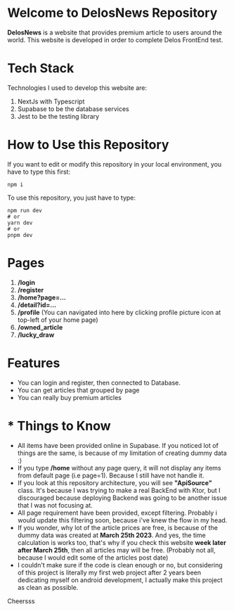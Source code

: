 # Welcome to DelosNews Repository

**DelosNews** is a website that provides premium article to users around the world. This website is developed in order to complete Delos FrontEnd test.


# Tech Stack
Technologies I used to develop this website are:

 1. NextJs with Typescript
 2. Supabase to be the database services
 3. Jest to be the testing library

# How to Use this Repository
If you want to edit or modify this repository in your local environment, you have to type this first:

    npm i
    
To use this repository, you just have to type:

    npm run dev
	# or
	yarn dev
	# or
	pnpm dev


# Pages
 1. **/login**
 2. **/register**
 3. **/home?page=...**
 4. **/detail?id=...**
 5. **/profile** (You can navigated into here by clicking profile picture icon at top-left of your home page)
 6. **/owned_article**
 7. **/lucky_draw**

# Features 
 - You can login and register, then connected to Database.
 - You can get articles that grouped by page
 - You can really buy premium articles

# * Things to Know

 - All items have been provided online in Supabase. If you noticed lot of things are the same, is because of my limitation of creating dummy data :)
 - If you type **/home** without any page query, it will not display any items from default page (i.e page=1). Because I still have not handle it.
 - If you look at this repository architecture, you will see **"ApiSource"** class. It's because I was trying to make a real BackEnd with Ktor, but I discouraged because deploying Backend was going to be another issue that I was not focusing at. 
 - All page requirement have been provided, except filtering. Probably i would update this filtering soon, because i've knew the flow in my head.
 - If you wonder, why lot of the article prices are free, is because of the dummy data was created at **March 25th 2023**. And yes, the time calculation is works too, that's why if you check this website **week later after March 25th**, then all articles may will be free. (Probably not all, because I would edit some of the articles post date)
 - I couldn't make sure if the code is clean enough or no, but considering of this project is literally my first web project after 2 years been dedicating myself on android development, I actually make this project as clean as possible. 

Cheersss 
